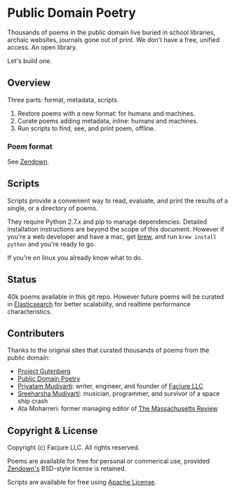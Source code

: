 # Public Domain Poetry

Thousands of poems in the public domain live buried in school libraries, archaic websites, journals gone out of print. We don't have a free, unified access. An open library.

Let's build one.

## Overview

Three parts: format, metadata, scripts.

1. Restore poems with a new format: for humans and machines.
2. Curate poems adding metadata, inline: humans and machines.
3. Run scripts to find, see, and print poem, offline.

### Poem format

See [Zendown](https://github.com/poetroid/zendown).

## Scripts

Scripts provide a convenient way to read, evaluate, and print the results of a single, or a directory of poems.

They require Python 2.7.x and pip to manage dependencies. Detailed installation instructions
are beyond the scope of this document. However if you're a web developer and have a mac, get
[brew](http://brew.sh/), and run `brew install python` and you're ready to go.

If you're on linux you already know what to do.

## Status

40k poems available in this git repo. However future poems will be curated in [Elasticsearch](http://elasticsearch.org/) for better scalability, and realtime performance characteristics.

## Contributers

Thanks to the original sites that curated thousands of poems from the public domain:

- [Project Gutenberg](http://www.gutenberg.org)
- [Public Domain Poetry](http://www.public-domain-poetry.com)
- [Priyatam Mudivarti](http://www.priyatam.com): writer, engineer, and founder of [Facjure LLC](http://www.facjure.com)
- [Sreeharsha Mudivarti](http://lexical.foobar.systems/): musician, programmer, and survivor of a space ship crash
- Ata Moharreri: former managing editor of [The Massachusetts Review](http://www.massreview.org/editors)

## Copyright & License

Copyright (c) Facjure LLC. All rights reserved.

Poems are available for free for personal or commerical use, provided [Zendown's](https://github.com/poetroid/zendown/blob/master/LICENSE) BSD-style license is retained.

Scripts are available for free using [Apache License](https://github.com/poetroid/public-domain/blob/master/LICENSE).
